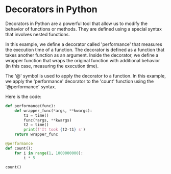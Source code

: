 # Decorators in Python

Decorators in Python are a powerful tool that allow us to modify the behavior of functions or methods. They are defined using a special syntax that involves nested functions.

In this example, we define a decorator called 'performance' that measures the execution time of a function. The decorator is defined as a function that takes another function as an argument. Inside the decorator, we define a wrapper function that wraps the original function with additional behavior (in this case, measuring the execution time).

The '@' symbol is used to apply the decorator to a function. In this example, we apply the 'performance' decorator to the 'count' function using the '@performance' syntax.

Here is the code:

```python
def performance(func):
    def wrapper_func(*args, **kwargs):
        t1 = time()
        func(*args, **kwargs)
        t2 = time()
        print(f'It took {t2-t1} s')
    return wrapper_func

@performance
def count():
    for i in range(1, 1000000000):
        i * 5

count()
```